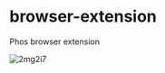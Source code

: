 # browser-extension
Phos browser extension


![2mg2i7](https://user-images.githubusercontent.com/2746209/48425110-b6a24a80-e796-11e8-85bc-a64966a3f1da.gif)
